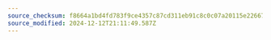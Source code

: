 ```yaml
---
source_checksum: f8664a1bd4fd783f9ce4357c87cd311eb91c8c0c07a20115e226675494baee4f
source_modified: 2024-12-12T21:11:49.587Z
---
```


